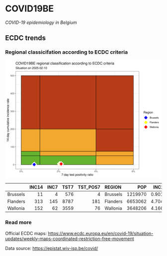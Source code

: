
# COVID19BE

*COVID-19 epidemiology in Belgium*

## ECDC trends

### Regional classicifation according to ECDC criteria

![](COVID9BE-ecdc-trend.png)

|          | INC14 | INC7 | TST7 | TST\_POS7 | REGION   |     POP | INC14\_RT |       PR7 |          GR |
| :------- | ----: | ---: | ---: | --------: | :------- | ------: | --------: | --------: | ----------: |
| Brussels |    11 |    4 |  576 |         4 | Brussels | 1219970 | 0.9016615 | 0.0069444 | \-0.4285714 |
| Flanders |   313 |  145 | 8787 |       181 | Flanders | 6653062 | 4.7046007 | 0.0205986 | \-0.1369048 |
| Wallonia |   152 |   62 | 3559 |        76 | Wallonia | 3648206 | 4.1664314 | 0.0213543 | \-0.3111111 |

### Read more

Official ECDC maps:
<https://www.ecdc.europa.eu/en/covid-19/situation-updates/weekly-maps-coordinated-restriction-free-movement>

Data source: <https://epistat.wiv-isp.be/covid/>
